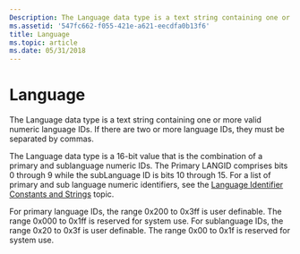 ```yaml
---
Description: The Language data type is a text string containing one or more valid numeric language IDs. If there are two or more language IDs, they must be separated by commas.
ms.assetid: '547fc662-f055-421e-a621-eecdfa0b13f6'
title: Language
ms.topic: article
ms.date: 05/31/2018
---
```


# Language

The Language data type is a text string containing one or more valid numeric language IDs. If there are two or more language IDs, they must be separated by commas.

The Language data type is a 16-bit value that is the combination of a primary and sublanguage numeric IDs. The Primary LANGID comprises bits 0 through 9 while the subLanguage ID is bits 10 through 15. For a list of primary and sub language numeric identifiers, see the [Language Identifier Constants and Strings](https://msdn.microsoft.com/library/Dd318693(v=VS.85).aspx) topic.

For primary language IDs, the range 0x200 to 0x3ff is user definable. The range 0x000 to 0x1ff is reserved for system use. For sublanguage IDs, the range 0x20 to 0x3f is user definable. The range 0x00 to 0x1f is reserved for system use.

 

 



